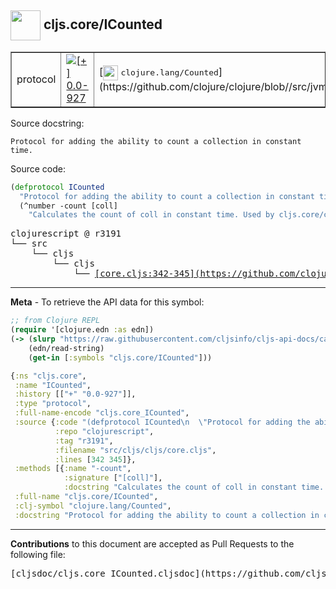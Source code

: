 ## <img width="48px" valign="middle" src="http://i.imgur.com/Hi20huC.png"> cljs.core/ICounted

 <table border="1">
<tr>

<td>protocol</td>
<td><a href="https://github.com/cljsinfo/cljs-api-docs/tree/0.0-927"><img valign="middle" alt="[+] 0.0-927" src="https://img.shields.io/badge/+-0.0--927-lightgrey.svg"></a> </td>
<td>
[<img height="24px" valign="middle" src="http://i.imgur.com/1GjPKvB.png"> <samp>clojure.lang/Counted</samp>](https://github.com/clojure/clojure/blob//src/jvm/clojure/lang/Counted.java)
</td>
</tr>
</table>





Source docstring:

```
Protocol for adding the ability to count a collection in constant time.
```

Source code:

```clj
(defprotocol ICounted
  "Protocol for adding the ability to count a collection in constant time."
  (^number -count [coll]
    "Calculates the count of coll in constant time. Used by cljs.core/count."))
```

 <pre>
clojurescript @ r3191
└── src
    └── cljs
        └── cljs
            └── <ins>[core.cljs:342-345](https://github.com/clojure/clojurescript/blob/r3191/src/cljs/cljs/core.cljs#L342-L345)</ins>
</pre>


---

__Meta__ - To retrieve the API data for this symbol:

```clj
;; from Clojure REPL
(require '[clojure.edn :as edn])
(-> (slurp "https://raw.githubusercontent.com/cljsinfo/cljs-api-docs/catalog/cljs-api.edn")
    (edn/read-string)
    (get-in [:symbols "cljs.core/ICounted"]))
```

```clj
{:ns "cljs.core",
 :name "ICounted",
 :history [["+" "0.0-927"]],
 :type "protocol",
 :full-name-encode "cljs.core_ICounted",
 :source {:code "(defprotocol ICounted\n  \"Protocol for adding the ability to count a collection in constant time.\"\n  (^number -count [coll]\n    \"Calculates the count of coll in constant time. Used by cljs.core/count.\"))",
          :repo "clojurescript",
          :tag "r3191",
          :filename "src/cljs/cljs/core.cljs",
          :lines [342 345]},
 :methods [{:name "-count",
            :signature ["[coll]"],
            :docstring "Calculates the count of coll in constant time. Used by cljs.core/count."}],
 :full-name "cljs.core/ICounted",
 :clj-symbol "clojure.lang/Counted",
 :docstring "Protocol for adding the ability to count a collection in constant time."}

```

---

__Contributions__ to this document are accepted as Pull Requests to the following file:

 <pre>
[cljsdoc/cljs.core_ICounted.cljsdoc](https://github.com/cljsinfo/cljs-api-docs/blob/master/cljsdoc/cljs.core_ICounted.cljsdoc)
</pre>

